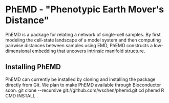 # PhEMD - "Phenotypic Earth Mover's Distance"
PhEMD is a package for relating a network of single-cell samples. By first modeling the cell-state landscape of a model system and then computing pairwise distances between samples using EMD, PhEMD constructs a low-dimensional embedding that uncovers intrinsic manifold structure.


## Installing PhEMD
PhEMD can currently be installed by cloning and installing the package directly from Git. We plan to make PhEMD available through Bioconductor soon.
git clone --recursive git://github.com/wschen/phemd.git
cd phemd
R CMD INSTALL .
